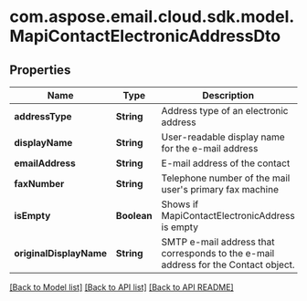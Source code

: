 
# com.aspose.email.cloud.sdk.model.MapiContactElectronicAddressDto

## Properties
Name | Type | Description | Notes
------------ | ------------- | ------------- | -------------
**addressType** | **String** | Address type of an electronic address |  [optional]
**displayName** | **String** | User-readable display name for the e-mail address |  [optional]
**emailAddress** | **String** | E-mail address of the contact |  [optional]
**faxNumber** | **String** | Telephone number of the mail user&#39;s primary fax machine |  [optional]
**isEmpty** | **Boolean** | Shows if MapiContactElectronicAddress is empty | 
**originalDisplayName** | **String** | SMTP e-mail address that corresponds to the e-mail address for the Contact object. |  [optional]


    
    


    
    


    
    


    
    


    
    


    
    


[[Back to Model list]](README.md#documentation-for-models) [[Back to API list]](README.md#documentation-for-api-endpoints) [[Back to API README]](README.md)

